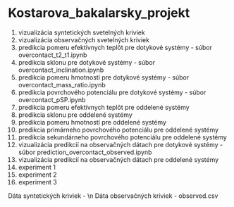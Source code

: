 # Kostarova_bakalarsky_projekt

1. vizualizácia syntetických svetelných kriviek
2. vizualizácia observačných svetelných kriviek
3. predikcia pomeru efektívnych teplôt pre dotykové systémy - súbor overcontact_t2_t1.ipynb  
4. predikcia sklonu pre dotykové systémy - súbor overcontact_inclination.ipynb
5. predikcia pomeru hmotností pre dotykové systémy - súbor overcontact_mass_ratio.ipynb
6. predikcia povrchového potenciálu pre dotykové systémy - súbor overcontact_pSP.ipynb
7. predikcia pomeru efektívnych teplôt pre oddelené systémy
8. predikcia sklonu pre oddelené systémy
9. predikcia pomeru hmotností pre oddelené systémy
10. predikcia primárneho povrchového potenciálu pre oddelené systémy
11. predikcia sekundárneho povrchového potenciálu pre oddelené systémy
12. vizualizácia predikcií na observačných dátach pre dotykové systémy - súbor prediction_overcontact_observed.ipynb
13. vizualizácia predikcií na observačných dátach pre oddelené systémy
14. experiment 1
15. experiment 2
16. experiment 3

Dáta syntetických kriviek - \n
Dáta observačných kriviek - observed.csv
